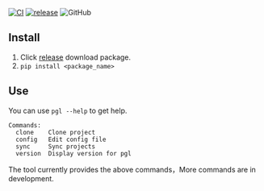 [![CI](https://github.com/ltfred/pgl/workflows/CI/badge.svg)](https://github.com/ltfred/pgl)
[![release](https://img.shields.io/github/v/release/ltfred/pgl.svg)](https://github.com/ltfred/pgl/releases)
![GitHub](https://img.shields.io/github/license/ltfred/pgl?style=flat-square)

## Install
1. Click [release](https://github.com/ltfred/pgl/releases/download/v0.0.1/pgl-0.0.1.tar.gz) download package.
2. `pip install <package_name>`

## Use

You can use `pgl --help` to get help.
```
Commands:
  clone    Clone project
  config   Edit config file
  sync     Sync projects
  version  Display version for pgl
```
The tool currently provides the above commands，More commands are in development.
